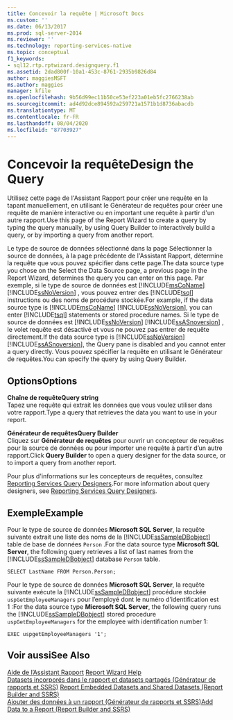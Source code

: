 ```yaml
---
title: Concevoir la requête | Microsoft Docs
ms.custom: ''
ms.date: 06/13/2017
ms.prod: sql-server-2014
ms.reviewer: ''
ms.technology: reporting-services-native
ms.topic: conceptual
f1_keywords:
- sql12.rtp.rptwizard.designquery.f1
ms.assetid: 2dad800f-10a1-453c-8761-2935b9826d84
author: maggiesMSFT
ms.author: maggies
manager: kfile
ms.openlocfilehash: 9b56d99ec11b50ce53ef223a01eb5fc2766238ab
ms.sourcegitcommit: ad4d92dce894592a259721a1571b1d8736abacdb
ms.translationtype: MT
ms.contentlocale: fr-FR
ms.lasthandoff: 08/04/2020
ms.locfileid: "87703927"
---
```

# <a name="design-the-query"></a><span data-ttu-id="41c5e-102">Concevoir la requête</span><span class="sxs-lookup"><span data-stu-id="41c5e-102">Design the Query</span></span>
  <span data-ttu-id="41c5e-103">Utilisez cette page de l'Assistant Rapport pour créer une requête en la tapant manuellement, en utilisant le Générateur de requêtes pour créer une requête de manière interactive ou en important une requête à partir d'un autre rapport.</span><span class="sxs-lookup"><span data-stu-id="41c5e-103">Use this page of the Report Wizard to create a query by typing the query manually, by using Query Builder to interactively build a query, or by importing a query from another report.</span></span>  
  
 <span data-ttu-id="41c5e-104">Le type de source de données sélectionné dans la page Sélectionner la source de données, à la page précédente de l'Assistant Rapport, détermine la requête que vous pouvez spécifier dans cette page.</span><span class="sxs-lookup"><span data-stu-id="41c5e-104">The data source type you chose on the Select the Data Source page, a previous page in the Report Wizard, determines the query you can enter on this page.</span></span> <span data-ttu-id="41c5e-105">Par exemple, si le type de source de données est [!INCLUDE[msCoName](../includes/msconame-md.md)] [!INCLUDE[ssNoVersion](../includes/ssnoversion-md.md)] , vous pouvez entrer des [!INCLUDE[tsql](../includes/tsql-md.md)] instructions ou des noms de procédure stockée.</span><span class="sxs-lookup"><span data-stu-id="41c5e-105">For example, if the data source type is [!INCLUDE[msCoName](../includes/msconame-md.md)] [!INCLUDE[ssNoVersion](../includes/ssnoversion-md.md)], you can enter [!INCLUDE[tsql](../includes/tsql-md.md)] statements or stored procedure names.</span></span> <span data-ttu-id="41c5e-106">Si le type de source de données est [!INCLUDE[ssNoVersion](../includes/ssnoversion-md.md)] [!INCLUDE[ssASnoversion](../includes/ssasnoversion-md.md)] , le volet requête est désactivé et vous ne pouvez pas entrer de requête directement.</span><span class="sxs-lookup"><span data-stu-id="41c5e-106">If the data source type is [!INCLUDE[ssNoVersion](../includes/ssnoversion-md.md)] [!INCLUDE[ssASnoversion](../includes/ssasnoversion-md.md)], the Query pane is disabled and you cannot enter a query directly.</span></span> <span data-ttu-id="41c5e-107">Vous pouvez spécifier la requête en utilisant le Générateur de requêtes.</span><span class="sxs-lookup"><span data-stu-id="41c5e-107">You can specify the query by using Query Builder.</span></span>  
  
## <a name="options"></a><span data-ttu-id="41c5e-108">Options</span><span class="sxs-lookup"><span data-stu-id="41c5e-108">Options</span></span>  
 <span data-ttu-id="41c5e-109">**Chaîne de requête**</span><span class="sxs-lookup"><span data-stu-id="41c5e-109">**Query string**</span></span>  
 <span data-ttu-id="41c5e-110">Tapez une requête qui extrait les données que vous voulez utiliser dans votre rapport.</span><span class="sxs-lookup"><span data-stu-id="41c5e-110">Type a query that retrieves the data you want to use in your report.</span></span>  
  
 <span data-ttu-id="41c5e-111">**Générateur de requêtes**</span><span class="sxs-lookup"><span data-stu-id="41c5e-111">**Query Builder**</span></span>  
 <span data-ttu-id="41c5e-112">Cliquez sur **Générateur de requêtes** pour ouvrir un concepteur de requêtes pour la source de données ou pour importer une requête à partir d’un autre rapport.</span><span class="sxs-lookup"><span data-stu-id="41c5e-112">Click **Query Builder** to open a query designer for the data source, or to import a query from another report.</span></span>  
  
 <span data-ttu-id="41c5e-113">Pour plus d'informations sur les concepteurs de requêtes, consultez [Reporting Services Query Designers](../../2014/reporting-services/reporting-services-query-designers.md).</span><span class="sxs-lookup"><span data-stu-id="41c5e-113">For more information about query designers, see [Reporting Services Query Designers](../../2014/reporting-services/reporting-services-query-designers.md).</span></span>  
  
## <a name="example"></a><span data-ttu-id="41c5e-114">Exemple</span><span class="sxs-lookup"><span data-stu-id="41c5e-114">Example</span></span>  
 <span data-ttu-id="41c5e-115">Pour le type de source de données **Microsoft SQL Server**, la requête suivante extrait une liste des noms de la [!INCLUDE[ssSampleDBobject](../includes/sssampledbobject-md.md)] table de base de données `Person` .</span><span class="sxs-lookup"><span data-stu-id="41c5e-115">For the data source type **Microsoft SQL Server**, the following query retrieves a list of last names from the [!INCLUDE[ssSampleDBobject](../includes/sssampledbobject-md.md)] database `Person` table.</span></span>  
  
```  
SELECT LastName FROM Person.Person;  
```  
  
 <span data-ttu-id="41c5e-116">Pour le type de source de données **Microsoft SQL Server**, la requête suivante exécute la [!INCLUDE[ssSampleDBobject](../includes/sssampledbobject-md.md)] procédure stockée `uspGetEmployeeManagers` pour l’employé dont le numéro d’identification est 1 :</span><span class="sxs-lookup"><span data-stu-id="41c5e-116">For the data source type **Microsoft SQL Server**, the following query runs the [!INCLUDE[ssSampleDBobject](../includes/sssampledbobject-md.md)] stored procedure `uspGetEmployeeManagers` for the employee with identification number 1:</span></span>  
  
```  
EXEC uspgetEmployeeManagers '1';  
```  
  
## <a name="see-also"></a><span data-ttu-id="41c5e-117">Voir aussi</span><span class="sxs-lookup"><span data-stu-id="41c5e-117">See Also</span></span>  
 <span data-ttu-id="41c5e-118">[Aide de l’Assistant Rapport](../../2014/reporting-services/report-wizard-help.md) </span><span class="sxs-lookup"><span data-stu-id="41c5e-118">[Report Wizard Help](../../2014/reporting-services/report-wizard-help.md) </span></span>  
 <span data-ttu-id="41c5e-119">[Datasets incorporés dans le rapport et datasets partagés &#40;Générateur de rapports et SSRS&#41;](report-data/report-embedded-datasets-and-shared-datasets-report-builder-and-ssrs.md) </span><span class="sxs-lookup"><span data-stu-id="41c5e-119">[Report Embedded Datasets and Shared Datasets &#40;Report Builder and SSRS&#41;](report-data/report-embedded-datasets-and-shared-datasets-report-builder-and-ssrs.md) </span></span>  
 [<span data-ttu-id="41c5e-120">Ajouter des données à un rapport &#40;Générateur de rapports et SSRS&#41;</span><span class="sxs-lookup"><span data-stu-id="41c5e-120">Add Data to a Report &#40;Report Builder and SSRS&#41;</span></span>](report-data/report-datasets-ssrs.md)  
  
  
